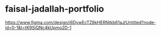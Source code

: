 # faisal-jadallah-portfolio

https://www.figma.com/design/i6DywEcTZ8kHERNtkb61aJ/Untitled?node-id=0-1&t=tK9SiQNc4kUpmo2D-1
